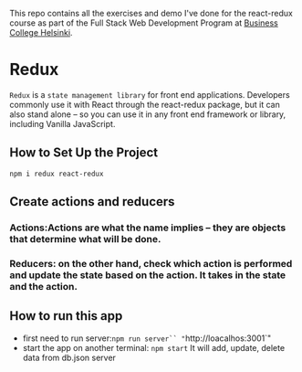 This repo contains all the exercises and demo I've done for the react-redux course as part of the Full Stack Web Development Program at [Business College Helsinki](http://bc.fi).
# Redux
`Redux` is a `state management library` for front end applications. Developers commonly use it with React through the react-redux package, but it can also stand alone – so you can use it in any front end framework or library, including Vanilla JavaScript.
## How to Set Up the Project
`npm i redux react-redux`
## Create actions and reducers
### Actions:Actions are what the name implies – they are objects that determine what will be done.

### Reducers: on the other hand, check which action is performed and update the state based on the action. It takes in the state and the action.
## How to run this app
- first need to run server:`npm run server``
"`http://loacalhos:3001`"
- start the app on  another terminal:
`npm start`
It will add, update, delete data from db.json server